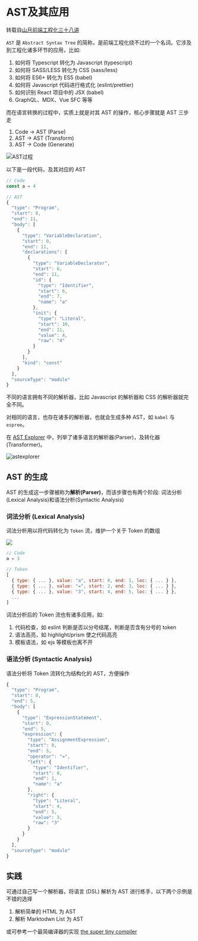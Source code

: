 # AST及其应用

转载自[山月前端工程化三十八讲](https://q.shanyue.tech/engineering/)

`AST` 是 `Abstract Syntax Tree` 的简称，是前端工程化绕不过的一个名词。它涉及到工程化诸多环节的应用，比如:

1. 如何将 Typescript 转化为 Javascript (typescript)
2. 如何将 SASS/LESS 转化为 CSS (sass/less)
3. 如何将 ES6+ 转化为 ES5 (babel)
4. 如何将 Javascript 代码进行格式化 (eslint/prettier)
5. 如何识别 React 项目中的 JSX (babel)
6. GraphQL、MDX、Vue SFC 等等

而在语言转换的过程中，实质上就是对其 AST 的操作，核心步骤就是 AST 三步走

1. Code -> AST (Parse)
1. AST -> AST (Transform)
1. AST -> Code (Generate)

![AST过程](https://cdn.jsdelivr.net/gh/shfshanyue/assets/2021-12-13/AST.37256a.webp)

以下是一段代码，及其对应的 AST

```js
// Code
const a = 4

// AST
{
  "type": "Program",
  "start": 0,
  "end": 11,
  "body": [
    {
      "type": "VariableDeclaration",
      "start": 0,
      "end": 11,
      "declarations": [
        {
          "type": "VariableDeclarator",
          "start": 6,
          "end": 11,
          "id": {
            "type": "Identifier",
            "start": 6,
            "end": 7,
            "name": "a"
          },
          "init": {
            "type": "Literal",
            "start": 10,
            "end": 11,
            "value": 4,
            "raw": "4"
          }
        }
      ],
      "kind": "const"
    }
  ],
  "sourceType": "module"
}
```

不同的语言拥有不同的解析器，比如 Javascript 的解析器和 CSS 的解析器就完全不同。

对相同的语言，也存在诸多的解析器，也就会生成多种 AST，如 `babel` 与 `espree`。

在 [AST Explorer](https://astexplorer.net/) 中，列举了诸多语言的解析器(Parser)，及转化器(Transformer)。

![astexplorer](https://p3-juejin.byteimg.com/tos-cn-i-k3u1fbpfcp/96e2f4eba4e5475faab8068d7c06c43c~tplv-k3u1fbpfcp-zoom-1.image)

## AST 的生成

AST 的生成这一步骤被称为**解析(Parser)**，而该步骤也有两个阶段: 词法分析(Lexical Analysis)和语法分析(Syntactic Analysis)

### 词法分析 (Lexical Analysis)

词法分析用以将代码转化为 `Token` 流，维护一个关于 Token 的数组

![](https://cdn.jsdelivr.net/gh/shfshanyue/assets/2021-12-13/Parse.050e33.webp)

```js
// Code
a = 3

// Token
[
  { type: { ... }, value: "a", start: 0, end: 1, loc: { ... } },
  { type: { ... }, value: "=", start: 2, end: 3, loc: { ... } },
  { type: { ... }, value: "3", start: 4, end: 5, loc: { ... } },
  ...
]
```

词法分析后的 Token 流也有诸多应用，如:

1. 代码检查，如 eslint 判断是否以分号结尾，判断是否含有分号的 token
1. 语法高亮，如 highlight/prism 使之代码高亮
1. 模板语法，如 ejs 等模板也离不开

### 语法分析 (Syntactic Analysis)

语法分析将 Token 流转化为结构化的 AST，方便操作

```js
{
  "type": "Program",
  "start": 0,
  "end": 5,
  "body": [
    {
      "type": "ExpressionStatement",
      "start": 0,
      "end": 5,
      "expression": {
        "type": "AssignmentExpression",
        "start": 0,
        "end": 5,
        "operator": "=",
        "left": {
          "type": "Identifier",
          "start": 0,
          "end": 1,
          "name": "a"
        },
        "right": {
          "type": "Literal",
          "start": 4,
          "end": 5,
          "value": 3,
          "raw": "3"
        }
      }
    }
  ],
  "sourceType": "module"
}
```

## 实践

可通过自己写一个解析器，将语言 (DSL) 解析为 AST 进行练手，以下两个示例是不错的选择

1. 解析简单的 HTML 为 AST
1. 解析 Marktodwn List 为 AST

或可参考一个最简编译器的实现 [the super tiny compiler](https://github.com/jamiebuilds/the-super-tiny-compiler)
